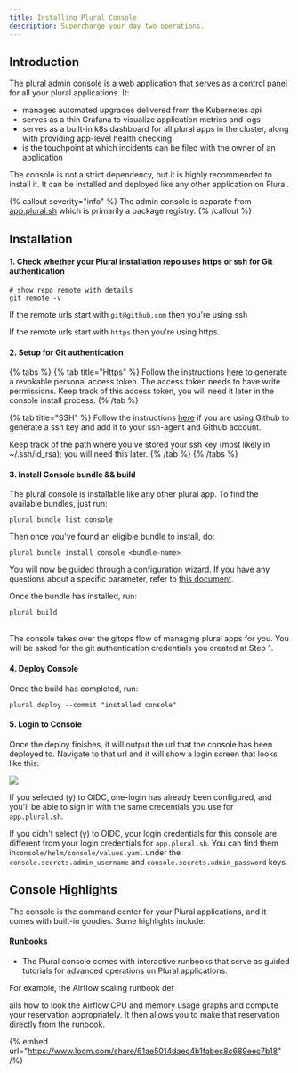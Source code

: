 ```yaml
---
title: Installing Plural Console
description: Supercharge your day two operations.
---
```


## Introduction

The plural admin console is a web application that serves as a control panel for all your plural applications. It:

* manages automated upgrades delivered from the Kubernetes api
* serves as a thin Grafana to visualize application metrics and logs
* serves as a built-in k8s dashboard for all plural apps in the cluster, along with providing app-level health checking
* is the touchpoint at which incidents can be filed with the owner of an application

The console is not a strict dependency, but it is highly recommended to install it. It can be installed and deployed like any other application on Plural.

{% callout severity="info" %}
The admin console is separate from [app.plural.sh](https://app.plural.sh) which is primarily a package registry.
{% /callout %}

## Installation

#### 1. Check whether your Plural installation repo uses https or ssh for Git authentication

```
# show repo remote with details
git remote -v
```

If the remote urls start with `git@github.com` then you're using ssh

If the remote urls start with `https` then you're using https.

#### 2. Setup for Git authentication

{% tabs %}
{% tab title="Https" %}
Follow the instructions [here](https://docs.github.com/en/github/authenticating-to-github/keeping-your-account-and-data-secure/creating-a-personal-access-token) to generate a revokable personal access token. The access token needs to have write permissions. Keep track of this access token, you will need it later in the console install process.
{% /tab %}

{% tab title="SSH" %}
Follow the instructions [here](https://docs.github.com/en/github/authenticating-to-github/connecting-to-github-with-ssh/generating-a-new-ssh-key-and-adding-it-to-the-ssh-agent) if you are using Github to generate a ssh key and add it to your ssh-agent and Github account.

Keep track of the path where you've stored your ssh key (most likely in \~/.ssh/id\_rsa); you will need this later.
{% /tab %}
{% /tabs %}

#### 3. Install Console bundle && build

The plural console is installable like any other plural app. To find the available bundles, just run:

```
plural bundle list console
```

Then once you've found an eligible bundle to install, do:

```
plural bundle install console <bundle-name>
```

You will now be guided through a configuration wizard. If you have any questions about a specific parameter, refer to [this document](/repositories/console).

Once the bundle has installed, run:

```
plural build
```

\
The console takes over the gitops flow of managing plural apps for you. You will be asked for the git authentication credentials you created at Step 1.

#### 4. Deploy Console

Once the build has completed, run:

```
plural deploy --commit "installed console"
```

#### 5. Login to Console

Once the deploy finishes, it will output the url that the console has been deployed to. Navigate to that url and it will show a login screen that looks like this:

![](</assets/Screen Shot 2021-08-19 at 3.54.54 PM.png>)

If you selected (y) to OIDC, one-login has already been configured, and you'll be able to sign in with the same credentials you use for `app.plural.sh`.

If you didn't select (y) to OIDC, your login credentials for this console are different from your login credentials for `app.plural.sh`. You can find them in`console/helm/console/values.yaml` under the `console.secrets.admin_username` and `console.secrets.admin_password` keys.

## Console Highlights

The console is the command center for your Plural applications, and it comes with built-in goodies. Some highlights include:

#### Runbooks

* The Plural console comes with interactive runbooks that serve as guided tutorials for advanced operations on Plural applications.

For example, the Airflow scaling runbook det

ails how to look the Airflow CPU and memory usage graphs and compute your reservation appropriately. It then allows you to make that reservation directly from the runbook.

{% embed url="https://www.loom.com/share/61ae5014daec4b1fabec8c689eec7b18" /%}
